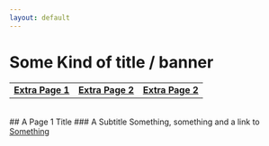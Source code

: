 ```yaml
---
layout: default
---
```


# Some Kind of title / banner

|    |    |    |
|----|----|----|
| [__Extra Page 1__](./Extra_Page_1.html) | [__Extra Page 2__](./Extra_Page_2.html) | [__Extra Page 2__](./Extra_Page_3.html) |

<br/>
## A Page 1 Title
### A Subtitle 
Something, something and a link to  <a href="https://en.wikipedia.org/wiki/Something_(concept)"> Something</a>
